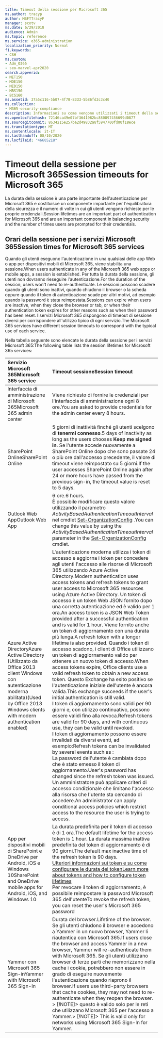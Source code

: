 ```yaml
---
title: Timeout della sessione per Microsoft 365
ms.author: tracyp
author: MSFTTracyP
manager: scotv
ms.date: 6/29/2018
audience: Admin
ms.topic: reference
ms.service: o365-administration
localization_priority: Normal
f1.keywords:
- CSH
ms.custom:
- Adm_O365
- seo-marvel-apr2020
search.appverid:
- MET150
- MOE150
- MED150
- MBS150
- BCS160
ms.assetid: 37a5c116-5b07-4f70-8333-5b86fd2c3c40
ms.collection:
- M365-security-compliance
description: Informazioni su come vengono utilizzati i timeout della sessione per bilanciare la sicurezza e la facilità di accesso nelle app client Microsoft 365.
ms.openlocfilehash: 72146ca49e07bf3641982bc880897456699d0877
ms.sourcegitcommit: 8634215e257ba2d49832a8f5947700fd00f18ece
ms.translationtype: MT
ms.contentlocale: it-IT
ms.lasthandoff: 08/10/2020
ms.locfileid: "46605218"
---
```

# <a name="session-timeouts-for-microsoft-365"></a><span data-ttu-id="9d994-103">Timeout della sessione per Microsoft 365</span><span class="sxs-lookup"><span data-stu-id="9d994-103">Session timeouts for Microsoft 365</span></span>

<span data-ttu-id="9d994-104">La durata della sessione è una parte importante dell'autenticazione per Microsoft 365 e costituisce un componente importante per l'equilibratura della sicurezza e il numero di volte in cui gli utenti vengono richieste per le proprie credenziali.</span><span class="sxs-lookup"><span data-stu-id="9d994-104">Session lifetimes are an important part of authentication for Microsoft 365 and are an important component in balancing security and the number of times users are prompted for their credentials.</span></span>
  
## <a name="session-times-for-microsoft-365-services"></a><span data-ttu-id="9d994-105">Orari della sessione per i servizi Microsoft 365</span><span class="sxs-lookup"><span data-stu-id="9d994-105">Session times for Microsoft 365 services</span></span>

<span data-ttu-id="9d994-106">Quando gli utenti eseguono l'autenticazione in una qualsiasi delle app Web o app per dispositivi mobili di Microsoft 365, viene stabilita una sessione.</span><span class="sxs-lookup"><span data-stu-id="9d994-106">When users authenticate in any of the Microsoft 365 web apps or mobile apps, a session is established.</span></span> <span data-ttu-id="9d994-107">Per tutta la durata della sessione, gli utenti non dovranno rieseguire l'autenticazione.</span><span class="sxs-lookup"><span data-stu-id="9d994-107">For the duration of the session, users won't need to re-authenticate.</span></span> <span data-ttu-id="9d994-108">Le sessioni possono scadere quando gli utenti sono inattivi, quando chiudono il browser o la scheda oppure quando il token di autenticazione scade per altri motivi, ad esempio quando la password è stata reimpostata.</span><span class="sxs-lookup"><span data-stu-id="9d994-108">Sessions can expire when users are inactive, when they close the browser or tab, or when their authentication token expires for other reasons such as when their password has been reset.</span></span> <span data-ttu-id="9d994-109">I servizi Microsoft 365 dispongono di timeout di sessione diversi per corrispondere all'utilizzo tipico di ogni servizio.</span><span class="sxs-lookup"><span data-stu-id="9d994-109">The Microsoft 365 services have different session timeouts to correspond with the typical use of each service.</span></span>
  
<span data-ttu-id="9d994-110">Nella tabella seguente sono elencate le durata della sessione per i servizi Microsoft 365:</span><span class="sxs-lookup"><span data-stu-id="9d994-110">The following table lists the session lifetimes for Microsoft 365 services:</span></span>
  
|<span data-ttu-id="9d994-111">**Servizio Microsoft 365**</span><span class="sxs-lookup"><span data-stu-id="9d994-111">**Microsoft 365 service**</span></span>|<span data-ttu-id="9d994-112">**Timeout sessione**</span><span class="sxs-lookup"><span data-stu-id="9d994-112">**Session timeout**</span></span>|
|:-----|:-----|
|<span data-ttu-id="9d994-113">Interfaccia di amministrazione di Microsoft 365</span><span class="sxs-lookup"><span data-stu-id="9d994-113">Microsoft 365 admin center</span></span>  <br/> |<span data-ttu-id="9d994-114">Viene richiesto di fornire le credenziali per l'interfaccia di amministrazione ogni 8 ore.</span><span class="sxs-lookup"><span data-stu-id="9d994-114">You are asked to provide credentials for the admin center every 8 hours.</span></span>  <br/> |
|<span data-ttu-id="9d994-115">SharePoint Online</span><span class="sxs-lookup"><span data-stu-id="9d994-115">SharePoint Online</span></span>  <br/> |<span data-ttu-id="9d994-116">5 giorni di inattività finché gli utenti scelgono di **tenermi connesso**.</span><span class="sxs-lookup"><span data-stu-id="9d994-116">5 days of inactivity as long as the users chooses **Keep me signed in**.</span></span> <span data-ttu-id="9d994-117">Se l'utente accede nuovamente a SharePoint Online dopo che sono passate 24 o più ore dall'accesso precedente, il valore di timeout viene reimpostato su 5 giorni.</span><span class="sxs-lookup"><span data-stu-id="9d994-117">If the user accesses SharePoint Online again after 24 or more hours have passed from the previous sign-in, the timeout value is reset to 5 days.</span></span>  <br/> |
|<span data-ttu-id="9d994-118">Outlook Web App</span><span class="sxs-lookup"><span data-stu-id="9d994-118">Outlook Web App</span></span>  <br/> |<span data-ttu-id="9d994-119">6 ore.</span><span class="sxs-lookup"><span data-stu-id="9d994-119">6 hours.</span></span>  <br/> <span data-ttu-id="9d994-120">È possibile modificare questo valore utilizzando il parametro _ActivityBasedAuthenticationTimeoutInterval_ nel cmdlet [Set-OrganizationConfig](https://go.microsoft.com/fwlink/p/?LinkId=615378) .</span><span class="sxs-lookup"><span data-stu-id="9d994-120">You can change this value by using the  _ActivityBasedAuthenticationTimeoutInterval_ parameter in the [Set-OrganizationConfig](https://go.microsoft.com/fwlink/p/?LinkId=615378) cmdlet.</span></span>  <br/> |
|<span data-ttu-id="9d994-121">Azure Active Directory</span><span class="sxs-lookup"><span data-stu-id="9d994-121">Azure Active Directory</span></span>  <br/> <span data-ttu-id="9d994-122">(Utilizzato da Office 2013 client Windows con autenticazione moderna abilitata)</span><span class="sxs-lookup"><span data-stu-id="9d994-122">(Used by Office 2013 Windows clients with modern authentication enabled)</span></span>  <br/> | <span data-ttu-id="9d994-123">L'autenticazione moderna utilizza i token di accesso e aggiorna i token per concedere agli utenti l'accesso alle risorse di Microsoft 365 utilizzando Azure Active Directory.</span><span class="sxs-lookup"><span data-stu-id="9d994-123">Modern authentication uses access tokens and refresh tokens to grant user access to Microsoft 365 resources using Azure Active Directory.</span></span> <span data-ttu-id="9d994-124">Un token di accesso è un token Web JSON fornito dopo una corretta autenticazione ed è valido per 1 ora.</span><span class="sxs-lookup"><span data-stu-id="9d994-124">An access token is a JSON Web Token provided after a successful authentication and is valid for 1 hour.</span></span> <span data-ttu-id="9d994-125">Viene fornito anche un token di aggiornamento con una durata più lunga.</span><span class="sxs-lookup"><span data-stu-id="9d994-125">A refresh token with a longer lifetime is also provided.</span></span> <span data-ttu-id="9d994-126">Quando i token di accesso scadono, i client di Office utilizzano un token di aggiornamento valido per ottenere un nuovo token di accesso.</span><span class="sxs-lookup"><span data-stu-id="9d994-126">When access tokens expire, Office clients use a valid refresh token to obtain a new access token.</span></span> <span data-ttu-id="9d994-127">Questo Exchange ha esito positivo se l'autenticazione iniziale dell'utente è ancora valida.</span><span class="sxs-lookup"><span data-stu-id="9d994-127">This exchange succeeds if the user's initial authentication is still valid.</span></span>  <br/>  <span data-ttu-id="9d994-128">I token di aggiornamento sono validi per 90 giorni e, con utilizzo continuativo, possono essere validi fino alla revoca.</span><span class="sxs-lookup"><span data-stu-id="9d994-128">Refresh tokens are valid for 90 days, and with continuous use, they can be valid until revoked.</span></span>  <br/>  <span data-ttu-id="9d994-129">I token di aggiornamento possono essere invalidati da diversi eventi, ad esempio:</span><span class="sxs-lookup"><span data-stu-id="9d994-129">Refresh tokens can be invalidated by several events such as :</span></span>  <br/>  <span data-ttu-id="9d994-130">La password dell'utente è cambiata dopo che è stato emesso il token di aggiornamento.</span><span class="sxs-lookup"><span data-stu-id="9d994-130">User's password has changed since the refresh token was issued.</span></span>  <br/>  <span data-ttu-id="9d994-131">Un amministratore può applicare criteri di accesso condizionale che limitano l'accesso alla risorsa che l'utente sta cercando di accedere.</span><span class="sxs-lookup"><span data-stu-id="9d994-131">An administrator can apply conditional access policies which restrict access to the resource the user is trying to access.</span></span>  <br/> |
|<span data-ttu-id="9d994-132">App per dispositivi mobili di SharePoint e OneDrive per Android, iOS e Windows 10</span><span class="sxs-lookup"><span data-stu-id="9d994-132">SharePoint and OneDrive mobile apps for Android, iOS, and Windows 10</span></span>  <br/> |<span data-ttu-id="9d994-133">La durata predefinita per il token di accesso è di 1 ora.</span><span class="sxs-lookup"><span data-stu-id="9d994-133">The default lifetime for the access token is 1 hour.</span></span> <span data-ttu-id="9d994-134">La durata massima inattiva predefinita del token di aggiornamento è di 90 giorni.</span><span class="sxs-lookup"><span data-stu-id="9d994-134">The default max inactive time of the refresh token is 90 days.</span></span>  <br/> [<span data-ttu-id="9d994-135">Ulteriori informazioni sui token e su come configurare le durata dei token</span><span class="sxs-lookup"><span data-stu-id="9d994-135">Learn more about tokens and how to configure token lifetimes</span></span>](https://docs.microsoft.com/azure/active-directory/active-directory-configurable-token-lifetimes) <br/> <span data-ttu-id="9d994-136">Per revocare il token di aggiornamento, è possibile reimpostare la password Microsoft 365 dell'utente</span><span class="sxs-lookup"><span data-stu-id="9d994-136">To revoke the refresh token, you can reset the user's Microsoft 365 password</span></span>  <br/> |
|<span data-ttu-id="9d994-137">Yammer con Microsoft 365 Sign-in</span><span class="sxs-lookup"><span data-stu-id="9d994-137">Yammer with Microsoft 365 Sign-In</span></span>  <br/> |<span data-ttu-id="9d994-138">Durata del browser.</span><span class="sxs-lookup"><span data-stu-id="9d994-138">Lifetime of the browser.</span></span> <span data-ttu-id="9d994-139">Se gli utenti chiudono il browser e accedono a Yammer in un nuovo browser, Yammer li riautentica con Microsoft 365.</span><span class="sxs-lookup"><span data-stu-id="9d994-139">If users close the browser and access Yammer in a new browser, Yammer will re-authenticate them with Microsoft 365.</span></span> <span data-ttu-id="9d994-140">Se gli utenti utilizzano browser di terze parti che memorizzano nella cache i cookie, potrebbero non essere in grado di eseguire nuovamente l'autenticazione quando riaprono il browser.</span><span class="sxs-lookup"><span data-stu-id="9d994-140">If users use third-party browsers that cache cookies, they may not need to re-authenticate when they reopen the browser.</span></span>  <br/> <span data-ttu-id="9d994-141">> [!NOTE]> questo è valido solo per le reti che utilizzano Microsoft 365 per l'accesso a Yammer.</span><span class="sxs-lookup"><span data-stu-id="9d994-141">> [!NOTE]> This is valid only for networks using Microsoft 365 Sign-In for Yammer.</span></span>           |
   

